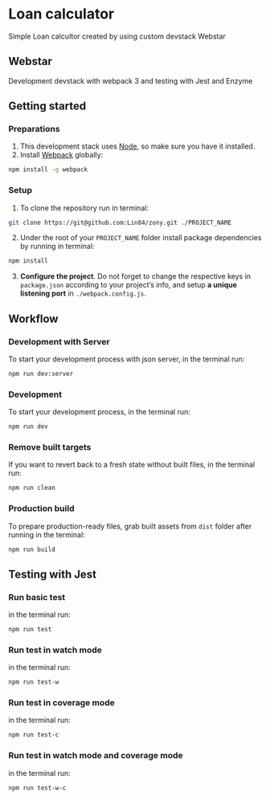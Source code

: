 # Loan calculator
Simple Loan calcultor created by using custom devstack Webstar

## Webstar
Development devstack with webpack 3 and testing with Jest and Enzyme

## Getting started
### Preparations
1. This development stack uses [Node](https://nodejs.org), so make sure you have it installed.
2. Install [Webpack](https://webpack.js.org/) globally:

```bash
npm install -g webpack
```
### Setup
1. To clone the repository run in terminal:

```sh
git clone https://git@github.com:Lin84/zony.git ./PROJECT_NAME
```

2. Under the root of your `PROJECT_NAME` folder install package dependencies by running in terminal:

 ```sh
npm install
```

3. **Configure the project**. Do not forget to change the respective keys in `package.json` according to your project’s info, and setup **a unique listening port** in `./webpack.config.js`.

## Workflow

### Development with Server
To start your development process with json server, in the terminal run:

```sh
npm run dev:server
```
### Development
To start your development process, in the terminal run:

```sh
npm run dev
```

### Remove built targets
If you want to revert back to a fresh state without built files, in the terminal run:

```sh
npm run clean
```

### Production build
To prepare production-ready files, grab built assets from `dist` folder after running in the terminal:

```sh
npm run build
```
## Testing with Jest
### Run basic test
in the terminal run:

```sh
npm run test
```
### Run test in watch mode
in the terminal run:

```sh
npm run test-w
```
### Run test in coverage mode
in the terminal run:

```sh
npm run test-c
```
### Run test in watch mode and coverage mode
in the terminal run:

```sh
npm run test-w-c
```
